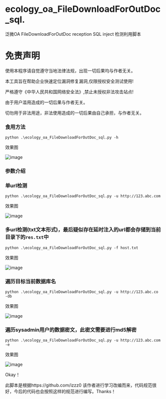 # ecology_oa_FileDownloadForOutDoc_sql.
泛微OA FileDownloadForOutDoc reception SQL inject 检测利用脚本



# 免责声明
使用本程序请自觉遵守当地法律法规，出现一切后果均与作者无关。

本工具旨在帮助企业快速定位漏洞修复漏洞,仅限授权安全测试使用!

严格遵守《中华人民共和国网络安全法》,禁止未授权非法攻击站点!

由于用户滥用造成的一切后果与作者无关。

切勿用于非法用途，非法使用造成的一切后果由自己承担，与作者无关。


### 食用方法

```
python .\ecology_oa_FileDownloadForOutDoc_sql.py -h
```

效果图

![image](https://github.com/FeiNiao/ecology_oa_FileDownloadForOutDoc_sql./assets/66779835/626987d3-52a9-4137-8231-bd9d09501986)

### 参数介绍
### 单url检测
```
python .\ecology_oa_FileDownloadForOutDoc_sql.py -u http://123.abc.com
```
效果图

![image](https://github.com/FeiNiao/ecology_oa_FileDownloadForOutDoc_sql./assets/66779835/c1161bf2-e85d-46a5-8601-fc6bcda06afd)


### 多url检测(txt文本形式)，最后疑似存在延时注入的url都会存储到当前目录下的`res.txt`中
```
python .\ecology_oa_FileDownloadForOutDoc_sql.py -f host.txt
```
效果图

![image](https://github.com/FeiNiao/ecology_oa_FileDownloadForOutDoc_sql./assets/66779835/66a40319-0af6-4ebc-808c-21d3dcf848ed)



### 遍历目标当前数据库名
```
python .\ecology_oa_FileDownloadForOutDoc_sql.py -u http://123.abc.co -db
```
效果图

![image](https://github.com/FeiNiao/ecology_oa_FileDownloadForOutDoc_sql./assets/66779835/d6024258-fdce-4e79-ad03-2d0dfb19c9a0)



### 遍历sysadmin用户的数据密文，此密文需要进行md5解密
```
python .\ecology_oa_FileDownloadForOutDoc_sql.py -u http://123.abc.com -e 
```

效果图

![image](https://github.com/FeiNiao/ecology_oa_FileDownloadForOutDoc_sql./assets/66779835/5fcfc72b-527a-4e84-b778-eda416856200)


Okay！

此脚本是根据https://github.com/izzz0 该作者进行学习改编而来，代码规范很好，今后的代码也会按照这样的规范进行编写。Thanks！








